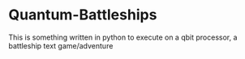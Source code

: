 # Quantum-Battleships
This is something written in python to execute on a qbit processor, a battleship text game/adventure
